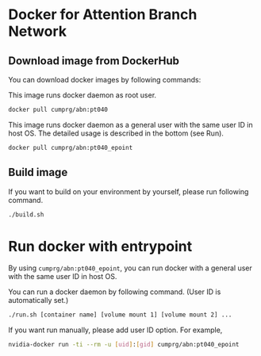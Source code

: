 # Docker for Attention Branch Network


## Download image from DockerHub

You can download docker images by following commands:

This image runs docker daemon as root user.
```bash
docker pull cumprg/abn:pt040
```

This image runs docker daemon as a general user with the same user ID in host OS.
The detailed usage is described in the bottom (see Run).
```bash
docker pull cumprg/abn:pt040_epoint
```


## Build image

If you want to build on your environment by yourself, please run following command.

```bash
./build.sh
```


# Run docker with entrypoint

By using `cumprg/abn:pt040_epoint`, you can run docker with a general user with the same user ID in host OS.

You can run a docker daemon by following command. (User ID is automatically set.)

```bash
./run.sh [container name] [volume mount 1] [volume mount 2] ...
```

If you want run manually, please add user ID option. For example, 

```bash
nvidia-docker run -ti --rm -u [uid]:[gid] cumprg/abn:pt040_epoint
```
